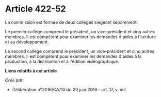 # Article 422-52

La commission est formée de deux collèges siégeant séparément.

Le premier collège comprend le président, un vice-président et cinq autres membres. Il est compétent pour examiner les
demandes d'aides à l'écriture et au développement.

Le second collège comprend le président, un vice-président et cinq autres membres. Il est compétent pour examiner les
demandes d'aides à la production, à la distribution et à l'édition vidéographique.

**Liens relatifs à cet article**

_Créé par_:

  - Délibération n°2016/CA/10 du 30 juin 2016 - art. 17, v. init.
